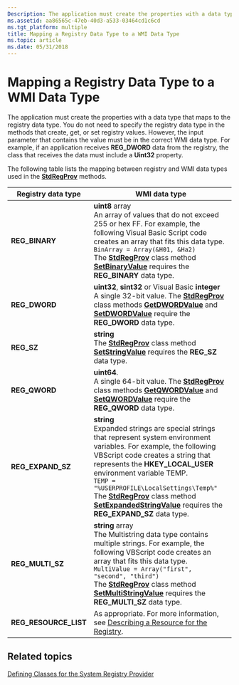 ```yaml
---
Description: The application must create the properties with a data type that maps to the registry data type.
ms.assetid: aa86565c-47eb-40d3-a533-03464cd1c6cd
ms.tgt_platform: multiple
title: Mapping a Registry Data Type to a WMI Data Type
ms.topic: article
ms.date: 05/31/2018
---
```


# Mapping a Registry Data Type to a WMI Data Type

The application must create the properties with a data type that maps to the registry data type. You do not need to specify the registry data type in the methods that create, get, or set registry values. However, the input parameter that contains the value must be in the correct WMI data type. For example, if an application receives **REG\_DWORD** data from the registry, the class that receives the data must include a **Uint32** property.

The following table lists the mapping between registry and WMI data types used in the [**StdRegProv**](https://docs.microsoft.com/previous-versions/windows/desktop/regprov/stdregprov) methods.



| Registry data type      | WMI data type                                                                                                                                                                                                                                                                                                                                                                                                                                                                                                 |
|-------------------------|---------------------------------------------------------------------------------------------------------------------------------------------------------------------------------------------------------------------------------------------------------------------------------------------------------------------------------------------------------------------------------------------------------------------------------------------------------------------------------------------------------------|
| **REG\_BINARY**         | **uint8** array<br/> An array of values that do not exceed 255 or hex FF. For example, the following Visual Basic Script code creates an array that fits this data type.<br/> `BinArray = Array(&H01, &Ha2)`<br/> The [**StdRegProv**](https://docs.microsoft.com/previous-versions/windows/desktop/regprov/stdregprov) class method [**SetBinaryValue**](https://docs.microsoft.com/previous-versions/windows/desktop/regprov/setbinaryvalue-method-in-class-stdregprov) requires the **REG\_BINARY** data type.<br/>                                                                                          |
| **REG\_DWORD**          | **uint32**, **sint32** or Visual Basic **integer**<br/> A single 32-bit value. The [**StdRegProv**](https://docs.microsoft.com/previous-versions/windows/desktop/regprov/stdregprov) class methods [**GetDWORDValue**](https://docs.microsoft.com/previous-versions/windows/desktop/regprov/getdwordvalue-method-in-class-stdregprov) and [**SetDWORDValue**](https://docs.microsoft.com/previous-versions/windows/desktop/regprov/setdwordvalue-method-in-class-stdregprov) require the **REG\_DWORD** data type.<br/>                                                                                                                                                                  |
| **REG\_SZ**             | **string**<br/> The [**StdRegProv**](https://docs.microsoft.com/previous-versions/windows/desktop/regprov/stdregprov) class method [**SetStringValue**](https://docs.microsoft.com/previous-versions/windows/desktop/regprov/setstringvalue-method-in-class-stdregprov) requires the **REG\_SZ** data type.<br/>                                                                                                                                                                                                                                                                                                            |
| **REG\_QWORD**          | **uint64**.<br/> A single 64-bit value. The [**StdRegProv**](https://docs.microsoft.com/previous-versions/windows/desktop/regprov/stdregprov) class methods [**GetQWORDValue**](https://docs.microsoft.com/previous-versions/windows/desktop/regprov/getqwordvalue-method-in-class-stdregprov) and [**SetQWORDValue**](https://docs.microsoft.com/previous-versions/windows/desktop/regprov/setqwordvalue-method-in-class-stdregprov) require the **REG\_QWORD** data type.<br/>                                                                                                                                                                                                         |
| **REG\_EXPAND\_SZ**     | **string**<br/> Expanded strings are special strings that represent system environment variables. For example, the following VBScript code creates a string that represents the **HKEY\_LOCAL\_USER** environment variable TEMP.<br/> `TEMP = "%USERPROFILE\LocalSettings\Temp%"`<br/> The [**StdRegProv**](https://docs.microsoft.com/previous-versions/windows/desktop/regprov/stdregprov) class method [**SetExpandedStringValue**](https://docs.microsoft.com/previous-versions/windows/desktop/regprov/setexpandedstringvalue-method-in-class-stdregprov) requires the **REG\_EXPAND\_SZ** data type.<br/> |
| **REG\_MULTI\_SZ**      | **string** array<br/> The Multistring data type contains multiple strings. For example, the following VBScript code creates an array that fits this data type.<br/> `MultiValue = Array("first", "second", "third")`<br/> The [**StdRegProv**](https://docs.microsoft.com/previous-versions/windows/desktop/regprov/stdregprov) class method [**SetMultiStringValue**](https://docs.microsoft.com/previous-versions/windows/desktop/regprov/setmultistringvalue-method-in-class-stdregprov) requires the **REG\_MULTI\_SZ** data type.<br/>                                                                     |
| **REG\_RESOURCE\_LIST** | As appropriate. For more information, see [Describing a Resource for the Registry](describing-a-resource-for-the-registry.md).<br/>                                                                                                                                                                                                                                                                                                                                                                    |



 

## Related topics

<dl> <dt>

[Defining Classes for the System Registry Provider](defining-classes-for-the-system-registry-provider.md)
</dt> </dl>

 

 




